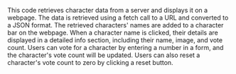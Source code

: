 This code retrieves character data from a server and displays it on a webpage. The data is retrieved using a fetch call to a URL and converted to a JSON format.
 The retrieved characters' names are added to a character bar on the webpage. 
 When a character name is clicked, their details are displayed in a detailed info section, including their name, image, and vote count.
  Users can vote for a character by entering a number in a form, and the character's vote count will be updated.
   Users can also reset a character's vote count to zero by clicking a reset button.